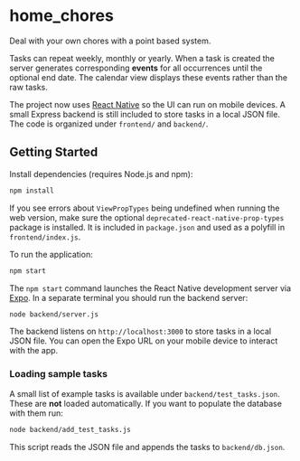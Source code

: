 # home_chores

Deal with your own chores with a point based system.

Tasks can repeat weekly, monthly or yearly. When a task is created the server
generates corresponding **events** for all occurrences until the optional end
date. The calendar view displays these events rather than the raw tasks.

The project now uses [React Native](https://reactnative.dev/) so the UI can run on mobile devices.  A small Express backend is still included to store tasks in a local JSON file.  The code is organized under `frontend/` and `backend/`.

## Getting Started

Install dependencies (requires Node.js and npm):

```bash
npm install
```

If you see errors about `ViewPropTypes` being undefined when running the web
version, make sure the optional `deprecated-react-native-prop-types` package is
installed. It is included in `package.json` and used as a polyfill in
`frontend/index.js`.

To run the application:

```bash
npm start
```

The `npm start` command launches the React Native development server via [Expo](https://expo.dev/).  In a separate terminal you should run the backend server:

```bash
node backend/server.js
```

The backend listens on `http://localhost:3000` to store tasks in a local JSON file.  You can open the Expo URL on your mobile device to interact with the app.

### Loading sample tasks

A small list of example tasks is available under `backend/test_tasks.json`. These
are **not** loaded automatically. If you want to populate the database with them
run:

```bash
node backend/add_test_tasks.js
```

This script reads the JSON file and appends the tasks to `backend/db.json`.
